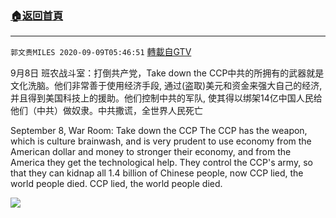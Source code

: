 ﻿###  [:house:返回首頁](https://github.com/ourhimalayas/txt)
---

`郭文贵MILES 2020-09-09T05:46:51` [轉載自GTV](https://gtv.org/web/#/UserInfo/5e596957357cc612d35a8044)

9月8日 班农战斗室：打倒共产党，Take down the CCP中共的所拥有的武器就是文化洗脑。他们非常善于使用经济手段, 通过(盗取)美元和资金来强大自己的经济, 并且得到美国科技上的援助。他们控制中共的军队, 使其得以绑架14亿中国人民给他们（中共）做奴隶。中共撒谎，全世界人民死亡

September 8, War Room: Take down the CCP The CCP has the weapon, which is culture brainwash, and is very prudent to use economy from the American dollar and money to stronger their economy, and from the America they get the technological help. They control the CCP's army, so that they can kidnap all 1.4 billion of Chinese people, now CCP lied, the world people died. CCP lied, the world people died.

[![](https://filegroup.gtv.org/cdn-cgi/image/width=600/https://filegroup.gtv.org/group3/default/20200909/05/46/0/0dc39d0ef1488fa980869ec4f230e7f8)](https://filegroup.gtv.org/group3/default/20200909/05/46/0/f73364343ac0f8aca63287dcb2b30ec7.MOV)